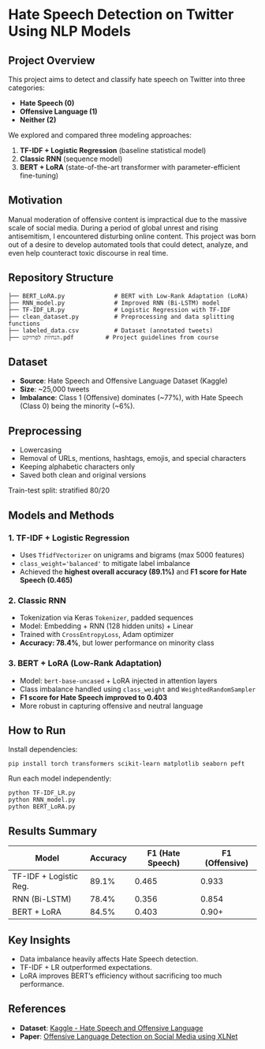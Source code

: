 
# Hate Speech Detection on Twitter Using NLP Models

## Project Overview

This project aims to detect and classify hate speech on Twitter into three categories:
- **Hate Speech (0)**
- **Offensive Language (1)**
- **Neither (2)**

We explored and compared three modeling approaches:
1. **TF-IDF + Logistic Regression** (baseline statistical model)
2. **Classic RNN** (sequence model)
3. **BERT + LoRA** (state-of-the-art transformer with parameter-efficient fine-tuning)

## Motivation

Manual moderation of offensive content is impractical due to the massive scale of social media. During a period of global unrest and rising antisemitism, I encountered disturbing online content. This project was born out of a desire to develop automated tools that could detect, analyze, and even help counteract toxic discourse in real time.

## Repository Structure

```
├── BERT_LoRA.py              # BERT with Low-Rank Adaptation (LoRA)
├── RNN_model.py              # Improved RNN (Bi-LSTM) model
├── TF-IDF_LR.py              # Logistic Regression with TF-IDF
├── clean_dataset.py          # Preprocessing and data splitting functions
├── labeled_data.csv          # Dataset (annotated tweets)
├── הנחיות לפרויקט.pdf         # Project guidelines from course
```

## Dataset

- **Source**: Hate Speech and Offensive Language Dataset (Kaggle)
- **Size**: ~25,000 tweets
- **Imbalance**: Class 1 (Offensive) dominates (~77%), with Hate Speech (Class 0) being the minority (~6%).

## Preprocessing

- Lowercasing
- Removal of URLs, mentions, hashtags, emojis, and special characters
- Keeping alphabetic characters only
- Saved both clean and original versions

Train-test split: stratified 80/20

## Models and Methods

### 1. TF-IDF + Logistic Regression
- Uses `TfidfVectorizer` on unigrams and bigrams (max 5000 features)
- `class_weight='balanced'` to mitigate label imbalance
- Achieved the **highest overall accuracy (89.1%)** and **F1 score for Hate Speech (0.465)**

### 2. Classic RNN
- Tokenization via Keras `Tokenizer`, padded sequences
- Model: Embedding + RNN (128 hidden units) + Linear
- Trained with `CrossEntropyLoss`, Adam optimizer
- **Accuracy: 78.4%**, but lower performance on minority class

### 3. BERT + LoRA (Low-Rank Adaptation)
- Model: `bert-base-uncased` + LoRA injected in attention layers
- Class imbalance handled using `class_weight` and `WeightedRandomSampler`
- **F1 score for Hate Speech improved to 0.403**
- More robust in capturing offensive and neutral language

## How to Run

Install dependencies:
```
pip install torch transformers scikit-learn matplotlib seaborn peft
```

Run each model independently:
```
python TF-IDF_LR.py
python RNN_model.py
python BERT_LoRA.py
```

## Results Summary

| Model                    | Accuracy | F1 (Hate Speech) | F1 (Offensive) |
|-------------------------|----------|------------------|----------------|
| TF-IDF + Logistic Reg.  | 89.1%    | 0.465            | 0.933          |
| RNN (Bi-LSTM)           | 78.4%    | 0.356            | 0.854          |
| BERT + LoRA             | 84.5%    | 0.403            | 0.90+          |

## Key Insights

- Data imbalance heavily affects Hate Speech detection.
- TF-IDF + LR outperformed expectations.
- LoRA improves BERT’s efficiency without sacrificing too much performance.

## References

- **Dataset**: [Kaggle - Hate Speech and Offensive Language](https://www.kaggle.com/datasets/lxqd/twitter-hate-speech)
- **Paper**: [Offensive Language Detection on Social Media using XLNet](https://arxiv.org/html/2506.21795v1)
